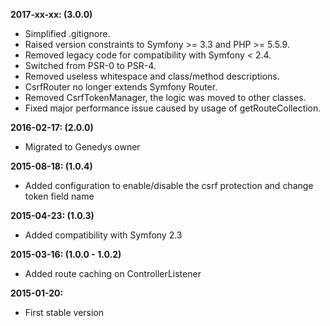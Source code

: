 **2017-xx-xx: (3.0.0)**
- Simplified .gitignore.
- Raised version constraints to Symfony >= 3.3 and PHP >= 5.5.9.
- Removed legacy code for compatibility with Symfony < 2.4.
- Switched from PSR-0 to PSR-4.
- Removed useless whitespace and class/method descriptions.
- CsrfRouter no longer extends Symfony Router.
- Removed CsrfTokenManager, the logic was moved to other classes.
- Fixed major performance issue caused by usage of getRouteCollection.

**2016-02-17: (2.0.0)**
- Migrated to Genedys owner

**2015-08-18: (1.0.4)**
- Added configuration to enable/disable the csrf protection and change token field name

**2015-04-23: (1.0.3)**
- Added compatibility with Symfony 2.3

**2015-03-16: (1.0.0 - 1.0.2)**
- Added route caching on ControllerListener

**2015-01-20:**
- First stable version
